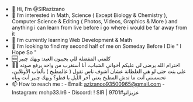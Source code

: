 - 👋 Hi, I’m @SIRazizano
- 👀 I’m interested in Math, Science ( Except Biology & Chemistry ), Computer Science & Editing ( Photos, Videos, Graphics & More ) and anything i can learn from live before i go where i would be far away from it
- 🌱 I’m currently learning Web Development & Math
- 💞️ I’m looking to find my second half of me on Someday Before I Die " I Hope So "
- 🆕 كلمتي المفضلة للي يجيبون العيد: ويهك چبير
- 🙏🏼 احترام الله يرضى لي عليكم أخواني الشباب، أنا أستغرب من واحد يرفع صوته على بنت حتى لو هي الغلطانة عشان أشوف ناس تقول ( عالمطبخ ) بألعاب الأونلاين، تحسسني أنت ما تدش المطبخ يعني آخر الليل يا قطو؟ ويهك چبير أنت وياه
- 📫 How to reach me : 
      - Email: azizanoo93500965@gmail.com
      - Instagram: mohp33.lr6
      - Discord: ! SIR | عزيزانو#9701

<!---
SIRazizano/SIRazizano is a ✨ special ✨ repository because its `README.md` (this file) appears on your GitHub profile.
You can click the Preview link to take a look at your changes.
--->

